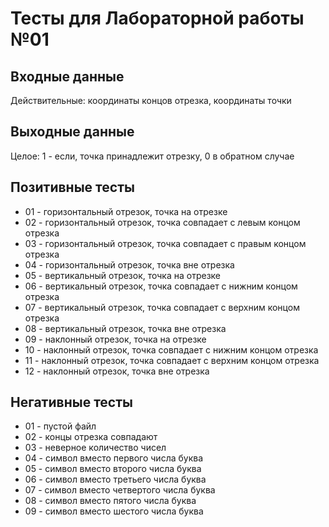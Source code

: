 # Тесты для Лабораторной работы №01

## Входные данные
Действительные: координаты концов отрезка, координаты точки 

## Выходные данные
Целое: 1 - если, точка принадлежит отрезку, 0 в обратном случае

## Позитивные тесты
- 01 - горизонтальный отрезок, точка на отрезке
- 02 - горизонтальный отрезок, точка совпадает с левым концом отрезка
- 03 - горизонтальный отрезок, точка совпадает с правым концом отрезка
- 04 - горизонтальный отрезок, точка вне отрезка
- 05 - вертикальный отрезок, точка на отрезке
- 06 - вертикальный отрезок, точка совпадает с нижним концом отрезка
- 07 - вертикальный отрезок, точка совпадает с верхним концом отрезка
- 08 - вертикальный отрезок, точка вне отрезка
- 09 - наклонный отрезок, точка на отрезке
- 10 - наклонный отрезок, точка совпадает с нижним концом отрезка
- 11 - наклонный отрезок, точка совпадает с верхним концом отрезка
- 12 - наклонный отрезок, точка вне отрезка

## Негативные тесты
- 01 - пустой файл
- 02 - концы отрезка совпадают
- 03 - неверное количество чисел
- 04 - символ вместо первого числа буква
- 05 - символ вместо второго числа буква 
- 06 - символ вместо третьего числа буква
- 07 - символ вместо четвертого числа буква
- 08 - символ вместо пятого числа буква
- 09 - символ вместо шестого числа буква
